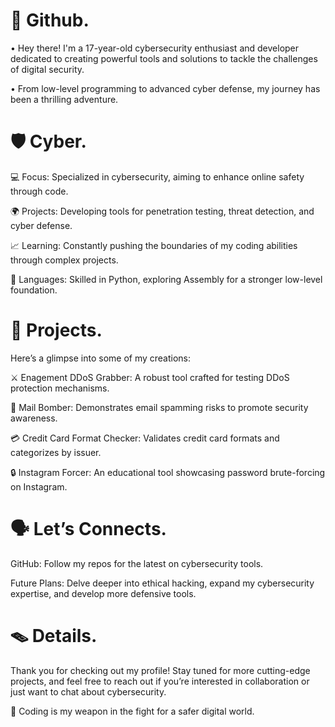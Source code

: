 # 🔱 Github.

• Hey there! I'm a 17-year-old cybersecurity enthusiast and developer dedicated to creating powerful tools and solutions to tackle the challenges of digital security. 

• From low-level programming to advanced cyber defense, my journey has been a thrilling adventure.

# 🛡️ Cyber.

💻 Focus: Specialized in cybersecurity, aiming to enhance online safety through code.

🌍 Projects: Developing tools for penetration testing, threat detection, and cyber defense.

📈 Learning: Constantly pushing the boundaries of my coding abilities through complex projects.

💬 Languages: Skilled in Python, exploring Assembly for a stronger low-level foundation.


# 🚀 Projects.

Here’s a glimpse into some of my creations:

⚔️ Enagement DDoS Grabber: A robust tool crafted for testing DDoS protection mechanisms.

📧 Mail Bomber: Demonstrates email spamming risks to promote security awareness.

💳 Credit Card Format Checker: Validates credit card formats and categorizes by issuer.

🔒 Instagram Forcer: An educational tool showcasing password brute-forcing on Instagram.


# 🗣️ Let’s Connects.

GitHub: Follow my repos for the latest on cybersecurity tools.

Future Plans: Delve deeper into ethical hacking, expand my cybersecurity expertise, and develop more defensive tools.

# 🪤 Details.
Thank you for checking out my profile! Stay tuned for more cutting-edge projects, and feel free to reach out if you’re interested in collaboration or just want to chat about cybersecurity.

🔱 Coding is my weapon in the fight for a safer digital world.



